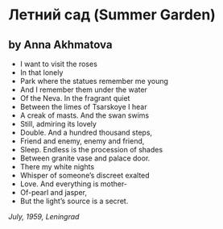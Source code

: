 # Летний сад (Summer Garden)
## by Anna Akhmatova

- I want to visit the roses
- In that lonely
- Park where the statues remember me young
- And I remember them under the water
- Of the Neva. In the fragrant quiet
- Between the limes of Tsarskoye I hear
- A creak of masts. And the swan swims
- Still, admiring its lovely
- Double. And a hundred thousand steps,
- Friend and enemy, enemy and friend,
- Sleep. Endless is the procession of shades
- Between granite vase and palace door.
- There my white nights
- Whisper of someone’s discreet exalted
- Love. And everything is mother-
- Of-pearl and jasper,
- But the light’s source is a secret.

*July, 1959, Leningrad*
